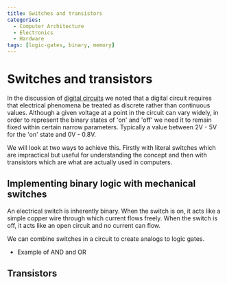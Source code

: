 ```yaml
---
title: Switches and transistors
categories:
  - Computer Architecture
  - Electronics
  - Hardware
tags: [logic-gates, binary, memory]
---
```


# Switches and transistors

In the discussion of [digital circuits](/Electronics/Digital_circuits.md) we noted that a digital circuit requires that electrical phenomena be treated as discrete rather than continuous values. Although a given voltage at a point in the circuit can vary widely, in order to represent the binary states of 'on' and 'off' we need it to remain fixed within certain narrow parameters. Typically a value between 2V - 5V for the 'on' state and 0V - 0.8V.

We will look at two ways to achieve this. Firstly with literal switches which are impractical but useful for understanding the concept and then with transistors which are what are actually used in computers.

## Implementing binary logic with mechanical switches

An electrical switch is inherently binary. When the switch is on, it acts like a simple copper wire through which current flows freely. When the switch is off, it acts like an open circuit and no current can flow.

We can combine switches in a circuit to create analogs to logic gates.

- Example of AND and OR

## Transistors
